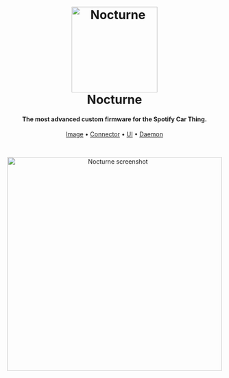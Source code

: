 <h1 align="center">
  <br>
  <img src="https://usenocturne.com/images/logo.png" alt="Nocturne" width="200">
  <br>
  Nocturne
  <br>
</h1>

<h4 align="center">The most advanced custom firmware for the Spotify Car Thing.</h4>

<p align="center">
  <a href="https://github.com/usenocturne/nocturne">Image</a> •
  <a href="https://github.com/usenocturne/nocturne-connector">Connector</a> •
  <a href="https://github.com/usenocturne/nocturne-ui">UI</a> •
  <a href="https://github.com/usenocturne/nocturned">Daemon</a>
</p>

<br>

<p align="center"><img width=500 src="https://usenocturne.com/images/nocturne.png" alt="Nocturne screenshot"></p>
